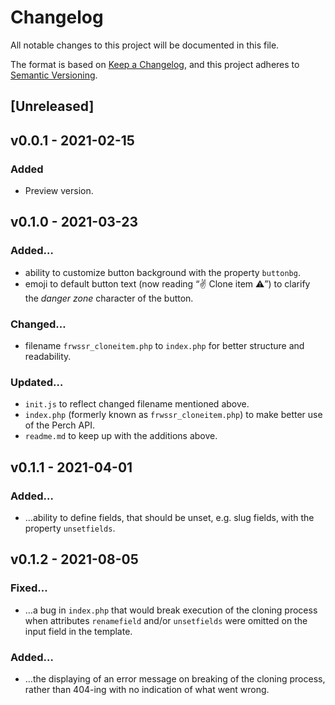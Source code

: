 # Changelog
All notable changes to this project will be documented in this file.

The format is based on [Keep a Changelog](https://keepachangelog.com/en/1.0.0/),
and this project adheres to [Semantic Versioning](https://semver.org/spec/v2.0.0.html).

## [Unreleased]

## v0.0.1 - 2021-02-15
### Added
- Preview version.

## v0.1.0 - 2021-03-23
### Added…
- ability to customize button background with the property `buttonbg`.
- emoji to default button text (now reading “✌️ Clone item ⚠️”) to clarify the *danger zone* character of the button.
### Changed…
- filename `frwssr_cloneitem.php` to `index.php` for better structure and readability.
### Updated…
- `init.js` to reflect changed filename mentioned above.
- `index.php` (formerly known as `frwssr_cloneitem.php`) to make better use of the Perch API.
- `readme.md` to keep up with the additions above.

## v0.1.1 - 2021-04-01
### Added…
- …ability to define fields, that should be unset, e.g. slug fields, with the property `unsetfields`.

## v0.1.2 - 2021-08-05
### Fixed…
- …a bug in `index.php` that would break execution of the cloning process when attributes `renamefield` and/or `unsetfields` were omitted on the input field in the template.
### Added…
- …the displaying of an error message on breaking of the cloning process, rather than 404-ing with no indication of what went wrong.